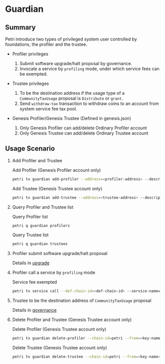 # Guardian

## Summary

Petri introduce two types of privileged system user controlled by foundations, the profiler and the trustee.

* Profiler privileges
    1. Submit software upgrade/halt proposal by governance.
    2. Invocate a service by `profiling` mode, under which service fees can be exempted.

* Trustee privileges
    1. To be the destination address if the usage type of a `CommunityTaxUsage` proposal is `Distribute` or `grant`.
    2. Send `withdraw-tax` transaction to withdraw coins to an account from system service fee tax pool.

* Genesis Profiler/Genesis Trustee (Defined in genesis.json)
    1. Only Genesis Profiler can add/delete Ordinary Profiler account
    2. Only Genesis Trustee can add/delete Ordinary Trustee account

## Usage Scenario

1. Add Profiler and Trustee

    Add Profiler (Genesis Profiler account only)

    ```bash
    petri tx guardian add-profiler --address=<profiler-address> --description=<profiler-description> --chain-id=petri --from=<key-name> --fees=0.3petri
    ```

    Add Trustee (Genesis Trustee account only)

    ```bash
    petri tx guardian add-trustee --address=<trustee-address> --description=<trustee-description> --chain-id=petri --from=<key-name> --fees=0.3petri
    ```

2. Query Profiler and Trustee list

    Query Profiler list

    ```bash
    petri q guardian profilers
    ```

    Query Trustee list

    ```bash
    petri q guardian trustees
    ```

3. Profiler submit software upgrade/halt proposal

    Details in [upgrade](upgrade.md)

4. Profiler call a service by `profiling` mode

    Service fee exempted

    ```bash
    petri tx service call --def-chain-id=<def-chain-id> --service-name=<service-name> --method-id=<method-id> --bind-chain-id=<bind-chain-id> --provider=<provider-address> --service-fee=1petri --request-data=<request-data> --chain-id=petri --from=<key-name> --fees=0.3petri --profiling=true
    ```

5. Trustee to be the destination address of `CommunityTaxUsage` proposal

    Details in [governance](governance.md#proposals-on-community-funds-usage)

6. Delete Profiler and Trustee (Genesis Trustee account only)

    Delete Profiler (Genesis Trustee account only)

    ```bash
    petri tx guardian delete-profiler --chain-id=petri --from=<key-name> --fees=0.3petri --address=<profiler-address>
    ```

    Delete Trustee (Genesis Trustee account only)

    ```bash
    petri tx guardian delete-trustee --chain-id=petri --from=<key-name> --fees=0.3petri --address=<trustee-address>
    ```
